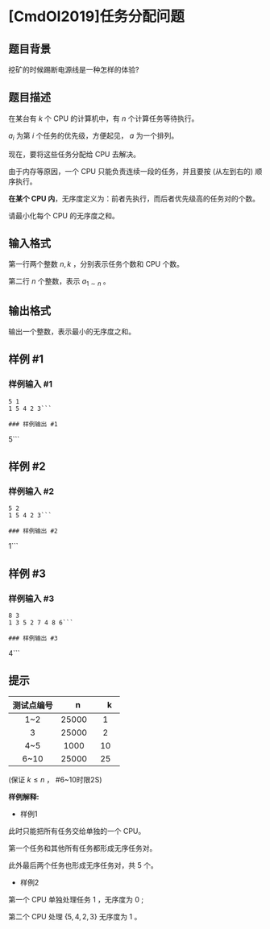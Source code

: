 # [CmdOI2019]任务分配问题

## 题目背景

挖矿的时候踢断电源线是一种怎样的体验?

## 题目描述

在某台有 $k$ 个 CPU 的计算机中，有 $n$ 个计算任务等待执行。

$a_i$ 为第 $i$ 个任务的优先级，方便起见， $a$ 为一个排列。

现在，要将这些任务分配给 CPU 去解决。

由于内存等原因，一个 CPU 只能负责连续一段的任务，并且要按 (从左到右的) 顺序执行。

**在某个 CPU 内**，无序度定义为：前者先执行，而后者优先级高的任务对的个数。

请最小化每个 CPU 的无序度之和。

## 输入格式

第一行两个整数 $n,k$ ，分别表示任务个数和 CPU 个数。

第二行 $n$ 个整数，表示 $a_{1\sim n}$ 。

## 输出格式

输出一个整数，表示最小的无序度之和。

## 样例 #1

### 样例输入 #1
```
5 1
1 5 4 2 3```

### 样例输出 #1

```
5```

## 样例 #2

### 样例输入 #2
```
5 2
1 5 4 2 3```

### 样例输出 #2

```
1```

## 样例 #3

### 样例输入 #3
```
8 3
1 3 5 2 7 4 8 6```

### 样例输出 #3

```
4```

## 提示


| 测试点编号 | 　n　 | 　k　 |
| :--: | :--: | :--: |
| 1~2 | 25000 | 1 |
| 3 | 25000 | 2 |
| 4~5 | 1000 | 10 |
| 6~10 | 25000 | 25 |

(保证 $k\leq n$ ， #6~10时限2S)

**样例解释:**

- 样例1

此时只能把所有任务交给单独的一个 CPU。

第一个任务和其他所有任务都形成无序任务对。

此外最后两个任务也形成无序任务对，共 $5$ 个。

- 样例2

第一个 CPU 单独处理任务 $1$ ，无序度为 $0$ ;

第二个 CPU 处理 $\{5,4,2,3\}$ 无序度为 $1$ 。
